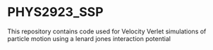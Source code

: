 # PHYS2923_SSP

This repository contains code used for Velocity Verlet simulations of particle motion using a lenard jones interaction potential
